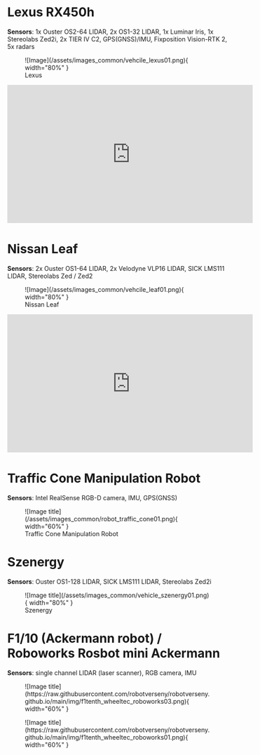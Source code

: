 # Lexus RX450h
**Sensors**: 1x Ouster OS2-64 LIDAR, 2x OS1-32 LIDAR, 1x Luminar Iris, 1x Stereolabs Zed2i, 2x TIER IV C2, GPS(GNSS)/IMU, Fixposition Vision-RTK 2, 5x radars

<figure markdown="span">
  ![Image](/assets/images_common/vehcile_lexus01.png){ width="80%" }
  <figcaption>Lexus</figcaption>
</figure>

<iframe width="560" height="315" src="https://www.youtube.com/embed/FmAkOa9vDyY?si=1MDCRIBAIX-M5OMR" title="YouTube video player" frameborder="0" allow="accelerometer; autoplay; clipboard-write; encrypted-media; gyroscope; picture-in-picture; web-share" referrerpolicy="strict-origin-when-cross-origin" allowfullscreen></iframe>

# Nissan Leaf
**Sensors**: 2x Ouster OS1-64 LIDAR, 2x Velodyne VLP16 LIDAR, SICK LMS111 LIDAR, Stereolabs Zed / Zed2

<figure markdown="span">
  ![Image](/assets/images_common/vehcile_leaf01.png){ width="80%" }
  <figcaption>Nissan Leaf</figcaption>
</figure>

<iframe width="560" height="315" src="https://www.youtube.com/embed/9eFqsei1J70?si=Y9rnsmGnoiofxhiz" title="YouTube video player" frameborder="0" allow="accelerometer; autoplay; clipboard-write; encrypted-media; gyroscope; picture-in-picture; web-share" referrerpolicy="strict-origin-when-cross-origin" allowfullscreen></iframe>

# Traffic Cone Manipulation Robot
**Sensors**: Intel RealSense RGB-D camera, IMU, GPS(GNSS)

<figure markdown="span">
  ![Image title](/assets/images_common/robot_traffic_cone01.png){ width="60%" }
  <figcaption>Traffic Cone Manipulation Robot</figcaption>
</figure>

# Szenergy 
**Sensors**: Ouster OS1-128 LIDAR, SICK LMS111 LIDAR, Stereolabs Zed2i

<figure markdown="span">
  ![Image title](/assets/images_common/vehicle_szenergy01.png){ width="80%" }
  <figcaption>Szenergy</figcaption>
</figure>

# F1/10 (Ackermann robot) / Roboworks Rosbot mini Ackermann
**Sensors**: single channel LIDAR (laser scanner), RGB camera, IMU

<figure markdown="span">
  ![Image title](https://raw.githubusercontent.com/robotverseny/robotverseny.github.io/main/img/f1tenth_wheeltec_roboworks03.png){ width="60%" }
</figure>

<figure markdown="span">
  ![Image title](https://raw.githubusercontent.com/robotverseny/robotverseny.github.io/main/img/f1tenth_wheeltec_roboworks01.png){ width="60%" }
</figure>

